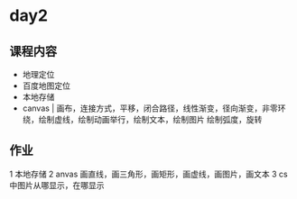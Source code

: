 # day2

## 课程内容
- 地理定位
- 百度地图定位
- 本地存储
- canvas | 画布，连接方式，平移，闭合路径，线性渐变，径向渐变，非零环绕，绘制虚线，绘制动画举行，绘制文本，绘制图片
  绘制弧度，旋转

## 作业 
1 本地存储
2 anvas 画直线，画三角形，画矩形，画虚线，画图片，画文本
3 cs 中图片从哪显示，在哪显示

